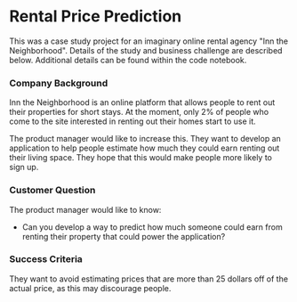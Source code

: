 
# Rental Price Prediction

This was a case study project for an imaginary online rental agency "Inn the Neighborhood". Details of the study and business challenge are described below. Additional details can be found within the code notebook.

### Company Background

Inn the Neighborhood is an online platform that allows people to rent out their properties for short stays. At the moment, only 2% of people who come to the site interested in renting out their homes start to use it.

The product manager would like to increase this. They want to develop an application to help people estimate how much they could earn renting out their living space. They hope that this would make people more likely to sign up.

### Customer Question

The product manager would like to know:
- Can you develop a way to predict how much someone could earn from renting their property that could power the application?

### Success Criteria

They want to avoid estimating prices that are more than 25 dollars off of the actual price, as this may discourage people.

